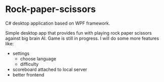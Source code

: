 # Rock-paper-scissors
C# desktop application based on WPF framework.

Simple desktop app that provides fun with playing rock paper scissors against big brain AI.
Game is still in progress. I will do some more features like:
- settings 
	- choose language
	- difficulty
- scoreboard attached to local server
- better frontend
